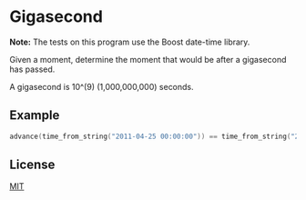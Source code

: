 # Gigasecond

**Note:** The tests on this program use the Boost date-time library.

Given a moment, determine the moment that would be after a gigasecond has passed.

A gigasecond is 10^(9) (1,000,000,000) seconds.

## Example

```cpp
advance(time_from_string("2011-04-25 00:00:00")) == time_from_string("2043-01-01 01:46:40")
```

## License
[MIT](https://choosealicense.com/licenses/mit/)
